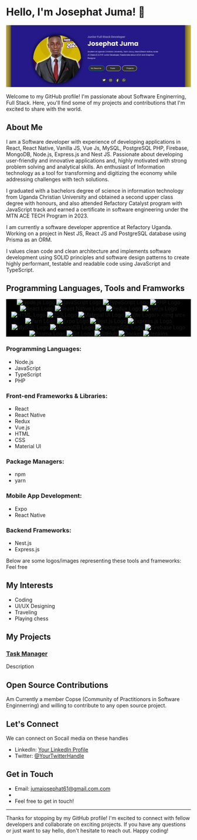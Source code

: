 # Hello, I'm Josephat Juma! 👋

![Banner](https://github.com/JosephatJuma/JosephatJuma/blob/main/banner.jpg)


Welcome to my GitHub profile! I'm passionate about Software Enginerring, Full Stack. Here, you'll find some of my projects and contributions that I'm excited to share with the world.

## About Me

I am a Software developer with experience of developing applications in React, React Native, Vanilla JS, Vue Js, MySQL, PostgreSQL PHP, Firebase, MongoDB, Node.js, Express.js and Nest JS. Passionate about developing user-friendly and innovative applications and, highly motivated with strong problem solving and analytical skills. An enthusiast of Information technology as a tool for transforming and digitizing the economy while addressing challenges with tech solutions.

I graduated with a bachelors degree of science in information technology from Uganda Christian University and obtained a second upper class degree with honours, and also attended Refactory Catalyst program with JavaScript track and earned a certificate in software engineering under the MTN ACE TECH Program in 2023.

I am currently a software developer apprentice at Refactory Uganda. Working on a project in Nest JS, React JS and PostgreSQL database using Prisma as an ORM.

I values clean code and clean architecture and implements software development using SOLID principles and software design patterns to create highly performant, testable and readable code using JavaScript and TypeScript.


## Programming Languages, Tools and Framworks

<div align="center" style="background-color:black;">
<img src="https://upload.wikimedia.org/wikipedia/commons/d/d9/Node.js_logo.svg" width="100" alt="Node.js Logo">
<img src="https://upload.wikimedia.org/wikipedia/commons/6/6a/JavaScript-logo.png" width="100" alt="JavaScript Logo">
<img src="https://upload.wikimedia.org/wikipedia/commons/4/4c/Typescript_logo_2020.svg" width="100" alt="TypeScript Logo">
<img src="https://upload.wikimedia.org/wikipedia/commons/thumb/2/27/PHP-logo.svg/1280px-PHP-logo.svg.png" width="100" alt="PHP Logo">
<img src="https://upload.wikimedia.org/wikipedia/commons/a/a7/React-icon.svg" width="100" alt="React Logo">
<img src="https://reactnative.dev/img/header_logo.svg" width="100" alt="React Native Logo">
<img src="https://raw.githubusercontent.com/reduxjs/redux/master/logo/logo.png" width="100" alt="Redux Logo">
<img src="https://vuejs.org/images/logo.png" width="100" alt="Vue.js Logo">
<img src="https://www.w3.org/html/logo/downloads/HTML5_Logo_512.png" width="100" alt="HTML Logo">
<img src="https://upload.wikimedia.org/wikipedia/commons/thumb/d/d5/CSS3_logo_and_wordmark.svg/1200px-CSS3_logo_and_wordmark.svg.png" width="100" alt="CSS Logo">
<img src="https://material-ui.com/static/logo.png" width="100" alt="Material UI Logo">
  <img src="https://upload.wikimedia.org/wikipedia/commons/thumb/f/f1/Vitejs-logo.svg/800px-Vitejs-logo.svg.png" width="100" alt="Vite Logo/>
<img src="https://upload.wikimedia.org/wikipedia/commons/d/db/Npm-logo.svg" width="100"  height="100" alt="Npm Logo">
<img src="https://upload.wikimedia.org/wikipedia/commons/thumb/1/11/Yarn-logo-kitten.svg/1200px-Yarn-logo-kitten.svg.png" width="100" height="100" alt="Yarn Logo">
<img src="https://www.inapps.net/wp-content/uploads/2022/05/developing-building-testing-and-deploying-react-native-apps-14-638.jpg" width="100" height="100" alt="Expo Logo">
<img src="https://docs.nestjs.com/assets/logo-small.svg" width="100" alt="Nest.js Logo">
<img src="https://expressjs.com/images/express-facebook-share.png" width="100" height="100" alt="Express.js Logo">
<img src="https://upload.wikimedia.org/wikipedia/fr/thumb/6/62/MySQL.svg/1200px-MySQL.svg.png" width="100"  height="100" alt="MySQL Logo">
<img src="https://miro.medium.com/v2/resize:fit:512/1*doAg1_fMQKWFoub-6gwUiQ.png" width="100" alt="MongoDB Logo">
<img src="https://www.postgresql.org/media/img/about/press/elephant.png" width="100" alt="PostgreSQL Logo">
<img src="https://firebase.google.com/downloads/brand-guidelines/PNG/logo-logomark.png" width="100" alt="Firebase Logo">
<img src="https://d2eip9sf3oo6c2.cloudfront.net/tags/images/000/001/287/square_480/prismaHD.png" width="100" alt="Prisma Logo">
<img src="https://upload.wikimedia.org/wikipedia/commons/thumb/e/e0/Git-logo.svg/1280px-Git-logo.svg.png" alt="Git Logo" width="100"/>
<img src="https://upload.wikimedia.org/wikipedia/commons/thumb/c/c2/GitHub_Invertocat_Logo.svg/1200px-GitHub_Invertocat_Logo.svg.png" width="100" alt="GitHub"/>
<img src="https://images.crunchbase.com/image/upload/c_lpad,f_auto,q_auto:eco,dpr_1/ywjqppks5ffcnbfjuttq" width="100" alt="Docker"/>
  <img src="https://www.learntek.org/blog/wp-content/uploads/2018/05/jenkins_image.png" width="100" alt="Jenkins"/>
</div>

### Programming Languages:
- Node.js
- JavaScript
- TypeScript
- PHP

### Front-end Frameworks & Libraries:
- React
- React Native
- Redux
- Vue.js
- HTML
- CSS
- Material UI

### Package Managers:
- npm
- yarn

### Mobile App Development:
- Expo
- React Native

### Backend Frameworks:
- Nest.js
- Express.js

Below are some logos/images representing these tools and frameworks:
Feel free


## My Interests
- Coding
- UI/UX Designing
- Traveling
- Playing chess

## My Projects


### [Task Manager](https://github.com/JosephatJuma/react_node_task_manager)

Description

## Open Source Contributions

Am Currently a member Copse (Community of Practitionors in Software Enginnerring) and willing to contribute to any open source project.

## Let's Connect

We can connect on Socail media on these handles

- LinkedIn: [Your LinkedIn Profile](https://www.linkedin.com/in/josephat-juma-79515521b/)
- Twitter: [@YourTwitterHandle](https://twitter.com/JuJosephat)


## Get in Touch

- Email: jumajosephat61@gmail.com.com
- 
- Feel free to get in touch!

---

Thanks for stopping by my GitHub profile! I'm excited to connect with fellow developers and collaborate on exciting projects. If you have any questions or just want to say hello, don't hesitate to reach out. Happy coding!

